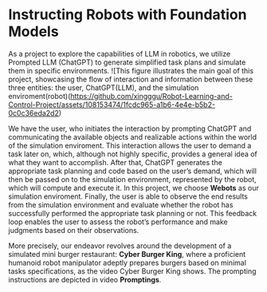 # Instructing Robots with Foundation Models

As a project to explore the capabilities of LLM in robotics, we utilize Prompted LLM (ChatGPT) to generate simplified task plans and simulate them in specific environments. ![This figure illustrates the main goal of this project, showcasing the flow of interaction and information between these three entities: the user, ChatGPT(LLM), and the simulation enviroment(robot)(https://github.com/xingggu/Robot-Learning-and-Control-Project/assets/108153474/1fcdc965-a1b6-4e4e-b5b2-0c0c36eda2d2) 

We have the user, who initiates the interaction by prompting ChatGPT and communicating the available objects and realizable actions within the world of the simulation enviroment. This interaction allows the user to demand a task later on, which, although not highly specific, provides a general idea of what they want to accomplish. After that, ChatGPT generates the appropriate task planning and code based on the user’s demand, which will then be passed on to the simulation environment, represented by the robot, which will compute and execute it. In this project, we choose **Webots** as our simulation enviroment. Finally, the user is able to observe the end results from the simulation environment and evaluate whether the robot has successfully performed the appropriate task planning or not. This feedback loop enables the user to assess the robot’s performance and make judgments based on their observations. 

More precisely, our endeavor revolves around the development of a simulated mini burger restaurant: **Cyber Burger King**, where a proficient humanoid robot manipulator adeptly prepares burgers based on minimal tasks specifications, as the video Cyber Burger King shows. The prompting instructions are depicted in video **Promptings**.
